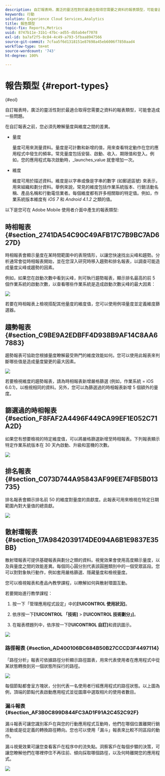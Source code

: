 ```yaml
---
description: 自訂報表時，廣泛的靈活性對於最適合取得您需要之資料的報表類型，可能會造成一些問題。
keywords: 行動
solution: Experience Cloud Services,Analytics
title: 報告類型
topic-fix: Reports,Metrics
uuid: 8747b11e-31b1-47bc-ad55-db5ab4ef7078
exl-id: ba7af2f5-8c84-4c49-a793-5fbaa8947566
source-git-commit: 7cfaa5f6d1318151e87698a45eb6006f7850aad4
workflow-type: tm+mt
source-wordcount: '743'
ht-degree: 100%

---
```


# 報告類型 {#report-types}

{#eol}

自訂報表時，廣泛的靈活性對於最適合取得您需要之資料的報表類型，可能會造成一些問題。

在自訂報表之前，您必須先瞭解量度與維度之間的差異。

* 量度

   量度可用來測量資料。量度是可計數和新增的值，用來查看特定動作在您的應用程式中發生的頻率。常見量度包括安裝、啟動、收入、期限值和登入。例如，您的應用程式每次啟動時，_launches_value 就會增加一次。

* 維度

   維度可用於描述資料。維度是以字串或像是字串的數字 (如郵遞區號) 來表示，用來組織和劃分資料。舉例來說，常見的維度包括作業系統版本、行銷活動名稱、產品名稱和行動電信業者。每個維度都有許多相關聯的特定值。例如，作業系統版本維度有 _iOS 7_ 和 _Android 4.1.2_ 之類的值。

以下是您可在 Adobe Mobile 使用者介面中產生的報表類型:

## 時相報表 {#section_2741DA54C90C49AFB17C7B9BC7AD627D}

時相報表會顯示量度在某時間範圍中的表現情形，以讓您快速找出尖峰和趨勢。分析通常會從時相報表開始，並在您深入研究時移入趨勢和排名報表，以調查可能造成量度尖峰或趨勢的因素。

例如，如果您在啟動次數中看到尖峰，則可執行趨勢報表，顯示排名最高的前 5 個作業系統的啟動次數，以查看哪些作業系統是造成啟動次數尖峰的最大因素：

![](assets/overtime.png)

若要在時相報表上檢視搭配其他量度的維度值，您可以使用例項量度並定義維度篩選器。

## 趨勢報表 {#section_C9BE9A2EDBFF4D938B9AF14C8AA67883}

趨勢報表可協助您根據量度瞭解最受熱門的維度效能如何。您可以使用此報表來判斷哪些值是造成量度變更的最大因素。

![](assets/trended.png)

若要檢視維度的趨勢報表，請為時相報表新增嚴格篩選 (例如，作業系統 = iOS 6.0.1)，以檢視相同的資料。另外，您可以為篩選過的時相報表新增 5 個額外的量度。

## 篩選過的時相報表 {#section_F8FAF2A4496F449CA99EF1E052C71A2D}

如果您有想要檢視的特定維度值，可以將嚴格篩選新增至時相報表。下列報表顯示特定作業系統版本在 30 天內啟動、升級和當機的次數。

![](assets/overtime-filter.png)

## 排名報表 {#section_C073D744A95843AF99EE74FB5B013735}

排名報表會顯示排名前 50 的維度對量度的貢獻度。此報表可用來檢視在特定日期範圍內對大量值的總貢獻。

![](assets/ranked.png)

## 散射環報表 {#section_17A9842039174DE094A6B1E9837E35BB}

散射環報表可提供基礎報表與劃分之類的資料。視覺效果會使用高度顯示量度，以及與量度之間的效能差異。每個同心圓分別代表該圓圈類別中的一個受眾區段。您可以對對象執行動作，例如套用嚴格篩選、隱藏量度和檢視量度。

您可以檢視報表和產品內教學課程，以瞭解如何與散射環圖互動。

若要開始進行教學課程：

1. 按一下「管理應用程式設定」中的&#x200B;**[!UICONTROL 使用狀況]**。

1. 依序按一下&#x200B;**[!UICONTROL 「技術]** > **[!UICONTROL 技術劃分」]**。
1. 在報表標題列中，依序按一下&#x200B;**[!UICONTROL 自訂]**&#x200B;和資訊圖示。

![](assets/report_technology.png)

### 路徑報表 {#section_AD400106BC684B50B27CCCD3F4497114}

「路徑分析」報表可依據路徑分析顯示路徑圖表，用來代表使用者在應用程式中從某狀態轉換到另一個狀態所採行的路徑。

![](assets/action_paths.png)

每個節點都會呈方塊狀，分別代表一名使用者行經應用程式的路徑狀態。以上圖為例，頂端的節點代表啟動應用程式並從圖庫中選取相片的使用者數目。

### 漏斗報表 {#section_AF3B0C899D844FC3AD1F91A2C452C92F}

漏斗報表可讓您識別客戶在與您的行動應用程式互動時，他們在哪個位置離開行銷活動或是從定義的轉換路徑轉向。您也可以使用「漏斗」報表來比較不同區段的動作。

漏斗視覺效果可讓您查看客戶在程序中的流失點。洞察客戶在每個步驟的決策，可讓您瞭解他們在哪裡停住不再往前、傾向採取哪個路徑，以及何時離開您的應用程式。

![](assets/funnel.png)
